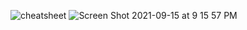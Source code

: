 ![cheatsheet](https://user-images.githubusercontent.com/1154569/133548780-9675bd8e-a33d-47b0-9448-4eabcf4b0587.png)
![Screen Shot 2021-09-15 at 9 15 57 PM](https://user-images.githubusercontent.com/1154569/133548509-f391ba86-b150-4560-a098-a4ebb0c64994.png)

